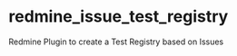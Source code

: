 redmine_issue_test_registry
===========================

Redmine Plugin to create a Test Registry based on Issues
